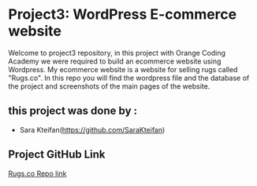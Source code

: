 # Project3: WordPress E-commerce website

Welcome to project3 repository, in this project with Orange Coding Academy we were required to build an ecommerce website using Wordpress. My ecommerce website is a website for selling rugs called "Rugs.co". In this repo you will find the wordpress file and the database of the project and screenshots of the main pages of the website.

## this project was done by :
* Sara Kteifan(https://github.com/SaraKteifan)

## Project GitHub Link 
[Rugs.co Repo link](https://github.com/SaraKteifan/Project3)